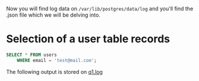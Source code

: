 Now you will find log data on `/var/lib/postgres/data/log` and you'll find the .json file which we will be delving into.

# Selection of a user table records

```sql
SELECT * FROM users 
    WHERE email = 'test@mail.com';
```

The following output is stored on [q1.log](./q1.log)


